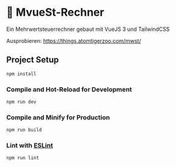 # 💸 MvueSt-Rechner

Ein Mehrwertsteuerrechner gebaut mit VueJS 3 und TailwindCSS

Ausprobieren: https://things.atomtigerzoo.com/mwst/

## Project Setup

```sh
npm install
```

### Compile and Hot-Reload for Development

```sh
npm run dev
```

### Compile and Minify for Production

```sh
npm run build
```

### Lint with [ESLint](https://eslint.org/)

```sh
npm run lint
```
